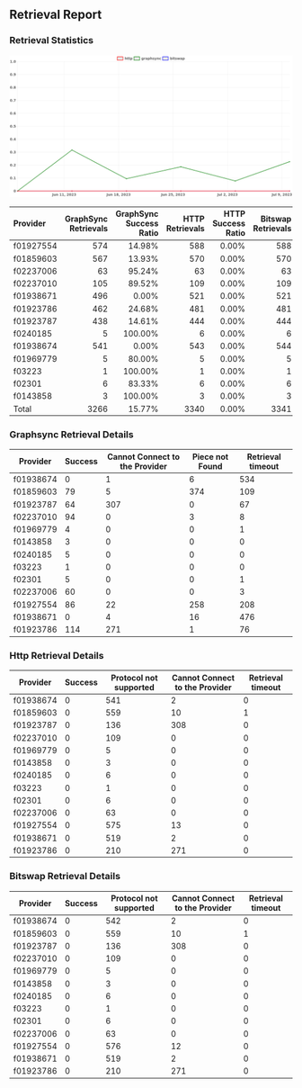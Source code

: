 ## Retrieval Report
### Retrieval Statistics
<img src="https://raw.githubusercontent.com/data-preservation-programs/filplus-checker-assets/main/filecoin-project/filecoin-plus-large-datasets/issues/2005/1689329027197.png"/>

| Provider  | GraphSync Retrievals | GraphSync Success Ratio | HTTP Retrievals | HTTP Success Ratio | Bitswap Retrievals | Bitswap Success Ratio |
| :-------- | -------------------: | ----------------------: | --------------: | -----------------: | -----------------: | --------------------: |
| f01927554 |                  574 |                  14.98% |             588 |              0.00% |                588 |                 0.00% |
| f01859603 |                  567 |                  13.93% |             570 |              0.00% |                570 |                 0.00% |
| f02237006 |                   63 |                  95.24% |              63 |              0.00% |                 63 |                 0.00% |
| f02237010 |                  105 |                  89.52% |             109 |              0.00% |                109 |                 0.00% |
| f01938671 |                  496 |                   0.00% |             521 |              0.00% |                521 |                 0.00% |
| f01923786 |                  462 |                  24.68% |             481 |              0.00% |                481 |                 0.00% |
| f01923787 |                  438 |                  14.61% |             444 |              0.00% |                444 |                 0.00% |
| f0240185  |                    5 |                 100.00% |               6 |              0.00% |                  6 |                 0.00% |
| f01938674 |                  541 |                   0.00% |             543 |              0.00% |                544 |                 0.00% |
| f01969779 |                    5 |                  80.00% |               5 |              0.00% |                  5 |                 0.00% |
| f03223    |                    1 |                 100.00% |               1 |              0.00% |                  1 |                 0.00% |
| f02301    |                    6 |                  83.33% |               6 |              0.00% |                  6 |                 0.00% |
| f0143858  |                    3 |                 100.00% |               3 |              0.00% |                  3 |                 0.00% |
| Total     |                 3266 |                  15.77% |            3340 |              0.00% |               3341 |                 0.00% |

### Graphsync Retrieval Details
| Provider  | Success | Cannot Connect to the Provider | Piece not Found | Retrieval timeout |
| --------- | ------- | ------------------------------ | --------------- | ----------------- |
| f01938674 | 0       | 1                              | 6               | 534               |
| f01859603 | 79      | 5                              | 374             | 109               |
| f01923787 | 64      | 307                            | 0               | 67                |
| f02237010 | 94      | 0                              | 3               | 8                 |
| f01969779 | 4       | 0                              | 0               | 1                 |
| f0143858  | 3       | 0                              | 0               | 0                 |
| f0240185  | 5       | 0                              | 0               | 0                 |
| f03223    | 1       | 0                              | 0               | 0                 |
| f02301    | 5       | 0                              | 0               | 1                 |
| f02237006 | 60      | 0                              | 0               | 3                 |
| f01927554 | 86      | 22                             | 258             | 208               |
| f01938671 | 0       | 4                              | 16              | 476               |
| f01923786 | 114     | 271                            | 1               | 76                |

### Http Retrieval Details
| Provider  | Success | Protocol not supported | Cannot Connect to the Provider | Retrieval timeout |
| --------- | ------- | ---------------------- | ------------------------------ | ----------------- |
| f01938674 | 0       | 541                    | 2                              | 0                 |
| f01859603 | 0       | 559                    | 10                             | 1                 |
| f01923787 | 0       | 136                    | 308                            | 0                 |
| f02237010 | 0       | 109                    | 0                              | 0                 |
| f01969779 | 0       | 5                      | 0                              | 0                 |
| f0143858  | 0       | 3                      | 0                              | 0                 |
| f0240185  | 0       | 6                      | 0                              | 0                 |
| f03223    | 0       | 1                      | 0                              | 0                 |
| f02301    | 0       | 6                      | 0                              | 0                 |
| f02237006 | 0       | 63                     | 0                              | 0                 |
| f01927554 | 0       | 575                    | 13                             | 0                 |
| f01938671 | 0       | 519                    | 2                              | 0                 |
| f01923786 | 0       | 210                    | 271                            | 0                 |

### Bitswap Retrieval Details
| Provider  | Success | Protocol not supported | Cannot Connect to the Provider | Retrieval timeout |
| --------- | ------- | ---------------------- | ------------------------------ | ----------------- |
| f01938674 | 0       | 542                    | 2                              | 0                 |
| f01859603 | 0       | 559                    | 10                             | 1                 |
| f01923787 | 0       | 136                    | 308                            | 0                 |
| f02237010 | 0       | 109                    | 0                              | 0                 |
| f01969779 | 0       | 5                      | 0                              | 0                 |
| f0143858  | 0       | 3                      | 0                              | 0                 |
| f0240185  | 0       | 6                      | 0                              | 0                 |
| f03223    | 0       | 1                      | 0                              | 0                 |
| f02301    | 0       | 6                      | 0                              | 0                 |
| f02237006 | 0       | 63                     | 0                              | 0                 |
| f01927554 | 0       | 576                    | 12                             | 0                 |
| f01938671 | 0       | 519                    | 2                              | 0                 |
| f01923786 | 0       | 210                    | 271                            | 0                 |
